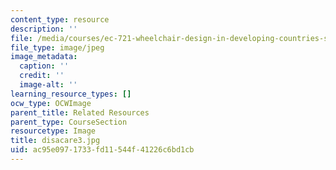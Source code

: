 ```yaml
---
content_type: resource
description: ''
file: /media/courses/ec-721-wheelchair-design-in-developing-countries-spring-2009/ac95e0971733fd11544f41226c6bd1cb_disacare3.jpg
file_type: image/jpeg
image_metadata:
  caption: ''
  credit: ''
  image-alt: ''
learning_resource_types: []
ocw_type: OCWImage
parent_title: Related Resources
parent_type: CourseSection
resourcetype: Image
title: disacare3.jpg
uid: ac95e097-1733-fd11-544f-41226c6bd1cb
---
```

